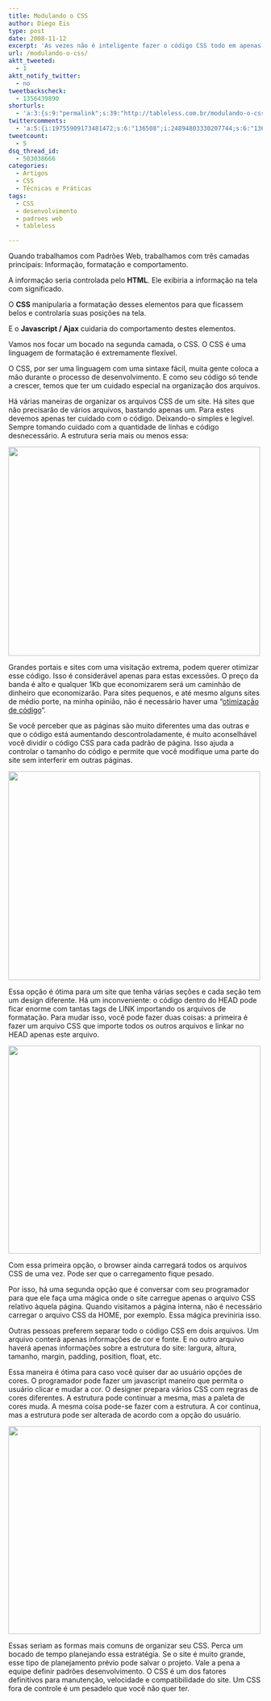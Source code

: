 ```yaml
---
title: Modulando o CSS
author: Diego Eis
type: post
date: 2008-11-12
excerpt: 'As vezes não é inteligente fazer o código CSS todo em apenas um arquivo CSS. É aí que entra a modularização do CSS. '
url: /modulando-o-css/
aktt_tweeted:
  - 1
aktt_notify_twitter:
  - no
tweetbackscheck:
  - 1356439890
shorturls:
  - 'a:3:{s:9:"permalink";s:39:"http://tableless.com.br/modulando-o-css";s:7:"tinyurl";s:26:"http://tinyurl.com/4234zmo";s:4:"isgd";s:19:"http://is.gd/coxXlO";}'
twittercomments:
  - 'a:5:{i:19755909173481472;s:6:"136508";i:24894803330207744;s:6:"136671";i:104183957406498817;s:7:"retweet";i:104183163777069057;s:7:"retweet";i:104182941319573504;s:7:"retweet";}'
tweetcount:
  - 5
dsq_thread_id:
  - 503038666
categories:
  - Artigos
  - CSS
  - Técnicas e Práticas
tags:
  - CSS
  - desenvolvimento
  - padroes web
  - tableless

---
```

Quando trabalhamos com Padrões Web, trabalhamos com três camadas principais: Informação, formatação e comportamento.
  
A informação seria controlada pelo **HTML**. Ele exibiria a informação na tela com significado.
  
O **CSS** manipularia a formatação desses elementos para que ficassem belos e controlaria suas posições na tela.
  
E o **Javascript / Ajax** cuidaria do comportamento destes elementos.
  
<!--more-->


  
Vamos nos focar um bocado na segunda camada, o CSS. O CSS é uma linguagem de formatação é extremamente flexível.
  
O CSS, por ser uma linguagem com uma sintaxe fácil, muita gente coloca a mão durante o processo de desenvolvimento. E como seu código só tende a crescer, temos que ter um cuidado especial na organização dos arquivos.

Há várias maneiras de organizar os arquivos CSS de um site. Há sites que não precisarão de vários arquivos, bastando apenas um. Para estes devemos apenas ter cuidado com o código. Deixando-o simples e legível. Sempre tomando cuidado com a quantidade de linhas e código desnecessário. A estrutura seria mais ou menos essa:

[<img class="alignnone size-full wp-image-1035" title="Um CSS para todo o site" src="http://tableless.com.br/wp-content/uploads/2008/11/umcss.jpg" alt="" width="499" height="414" srcset="uploads/2008/11/umcss.jpg 574w, uploads/2008/11/umcss-300x248.jpg 300w" sizes="(max-width: 499px) 100vw, 499px" />][1]

Grandes portais e sites com uma visitação extrema, podem querer otimizar esse código. Isso é considerável apenas para estas excessões. O preço da banda é alto e qualquer 1Kb que economizarem será um caminhão de dinheiro que economizarão. Para sites pequenos, e até mesmo alguns sites de médio porte, na minha opinião, não é necessário haver uma &#8220;[otimização de código][2]&#8220;.

Se você perceber que as páginas são muito diferentes uma das outras e que o código está aumentando descontroladamente, é muito aconselhável você dividir o código CSS para cada padrão de página. Isso ajuda a controlar o tamanho do código e permite que você modifique uma parte do site sem interferir em outras páginas.

[<img class="alignnone size-full wp-image-1034" title="Um arquivo para cada padrão" src="http://tableless.com.br/wp-content/uploads/2008/11/umcss-padrao.jpg" alt="" width="499" height="414" srcset="uploads/2008/11/umcss-padrao.jpg 574w, uploads/2008/11/umcss-padrao-300x248.jpg 300w" sizes="(max-width: 499px) 100vw, 499px" />][3]

Essa opção é ótima para um site que tenha várias seções e cada seção tem um design diferente. Há um inconveniente: o código dentro do HEAD pode ficar enorme com tantas tags de LINK importando os arquivos de formatação. Para mudar isso, você pode fazer duas coisas: a primeira é fazer um arquivo CSS que importe todos os outros arquivos e linkar no HEAD apenas este arquivo.

[<img class="alignnone size-full wp-image-1033" title="Um arquivo CSS importando vários" src="http://tableless.com.br/wp-content/uploads/2008/11/importando-todos.jpg" alt="" width="500" height="412" srcset="uploads/2008/11/importando-todos.jpg 577w, uploads/2008/11/importando-todos-300x247.jpg 300w" sizes="(max-width: 500px) 100vw, 500px" />][4]

Com essa primeira opção, o browser ainda carregará todos os arquivos CSS de uma vez. Pode ser que o carregamento fique pesado.
  
Por isso, há uma segunda opção que é conversar com seu programador para que ele faça uma mágica onde o site carregue apenas o arquivo CSS relativo àquela página. Quando visitamos a página interna, não é necessário carregar o arquivo CSS da HOME, por exemplo. Essa mágica previniria isso.

Outras pessoas preferem separar todo o código CSS em dois arquivos. Um arquivo conterá apenas informações de cor e fonte. E no outro arquivo haverá apenas informações sobre a estrutura do site: largura, altura, tamanho, margin, padding, position, float, etc.
  
Essa maneira é ótima para caso você quiser dar ao usuário opções de cores. O programador pode fazer um javascript maneiro que permita o usuário clicar e mudar a cor. O designer prepara vários CSS com regras de cores diferentes. A estrutura pode continuar a mesma, mas a paleta de cores muda. A mesma coisa pode-se fazer com a estrutura. A cor continua, mas a estrutura pode ser alterada de acordo com a opção do usuário.

[<img class="alignnone size-full wp-image-1032" title="Um css para estrutura e outro para cor" src="http://tableless.com.br/wp-content/uploads/2008/11/estrutura-cor.jpg" alt="" width="500" height="412" srcset="uploads/2008/11/estrutura-cor.jpg 577w, uploads/2008/11/estrutura-cor-300x247.jpg 300w" sizes="(max-width: 500px) 100vw, 500px" />][5]

Essas seriam as formas mais comuns de organizar seu CSS. Perca um bocado de tempo planejando essa estratégia. Se o site é muito grande, esse tipo de planejamento prévio pode salvar o projeto. Vale a pena a equipe definir padrões desenvolvimento. O CSS é um dos fatores definitivos para manutenção, velocidade e compatibilidade do site. Um CSS fora de controle é um pesadelo que você não quer ter.

 [1]: http://tableless.com.br/wp-content/uploads/2008/11/umcss.jpg
 [2]: http://tableless.com.br/nao-otimize-seu-codigo
 [3]: http://tableless.com.br/wp-content/uploads/2008/11/umcss-padrao.jpg
 [4]: http://tableless.com.br/wp-content/uploads/2008/11/importando-todos.jpg
 [5]: http://tableless.com.br/wp-content/uploads/2008/11/estrutura-cor.jpg